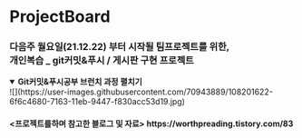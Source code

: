 # ProjectBoard

<h3>다음주 월요일(21.12.22) 부터 시작될 팀프로젝트를 위한, <br>
개인복습 _ git커밋&푸시 / 게시판 구현 프로젝트</h3>

<details open>
  <summary> 
    <b>Git커밋&푸시공부 브런치 과정 펼치기</b>
  </summary>
  <div>
    ![](https://user-images.githubusercontent.com/70943889/108201622-6f6c4680-7163-11eb-9447-f830acc53d19.jpg)
  </div>
</details>























<h4>
<프로젝트를하며 참고한 블로그 및 자료>
https://worthpreading.tistory.com/83
</h4>
